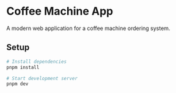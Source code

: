 # Coffee Machine App

A modern web application for a coffee machine ordering system.

## Setup

```bash
# Install dependencies
pnpm install

# Start development server
pnpm dev
```
